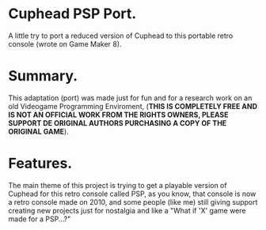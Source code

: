 # Cuphead PSP Port.
A little try to port a reduced version of Cuphead to this portable retro console (wrote on Game Maker 8).

# Summary.
This adaptation (port) was made just for fun and for a research work on an old Videogame Programming Enviroment, (**THIS IS COMPLETELY FREE AND IS NOT AN OFFICIAL WORK FROM THE RIGHTS OWNERS, PLEASE SUPPORT DE ORIGINAL AUTHORS PURCHASING A COPY OF THE ORIGINAL GAME**).

# Features.
The main theme of this project is trying to get a playable version of Cuphead for this retro console called PSP, as you know, that console is now a retro console made on 2010, and some people (like me) still giving support creating new projects just for nostalgia and like a "What if 'X' game were made for a PSP...?"
